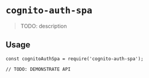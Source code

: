 # `cognito-auth-spa`

> TODO: description

## Usage

```
const cognitoAuthSpa = require('cognito-auth-spa');

// TODO: DEMONSTRATE API
```
